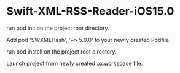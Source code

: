 # Swift-XML-RSS-Reader-iOS15.0

run pod init on the project root directory.

Add pod 'SWXMLHash', '~> 5.0.0' to your newly created Podfile.

run pod install on the project root directory.

Launch project from newly created .xcworkspace file.
